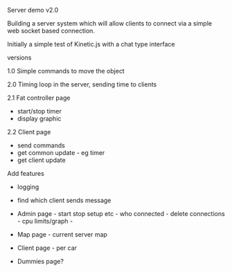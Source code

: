 Server demo v2.0

Building a server system which will allow clients to connect via a simple web socket based connection.

Initially a simple test of Kinetic.js with a chat type interface

versions

1.0 Simple commands to move the object

2.0 Timing loop in the server, sending time to clients

2.1 Fat controller page
 - start/stop timer
 - display graphic

2.2 Client page
 - send commands
 - get common update - eg timer
 - get client update

Add features
 - logging
 - find which client sends message

  - Admin page - start stop setup etc
  		- who connected
  		- delete connections
  		- cpu limits/graph
  		-

  - Map page - current server map
  - Client page - per car
  - Dummies page?
